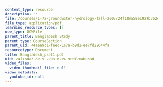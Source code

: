 ```yaml
---
content_type: resource
description: ''
file: /courses/1-72-groundwater-hydrology-fall-2005/24f18da58e1929b362e89c0f704be33d_Bangladesh_pset1.pdf
file_type: application/pdf
learning_resource_types: []
ocw_type: OCWFile
parent_title: Bangladesh Study
parent_type: CourseSection
parent_uid: 44aea9c1-feec-1a7a-b9d2-ee7fd22644fa
resourcetype: Document
title: Bangladesh_pset1.pdf
uid: 24f18da5-8e19-29b3-62e8-9c0f704be33d
video_files:
  video_thumbnail_file: null
video_metadata:
  youtube_id: null
---
```

